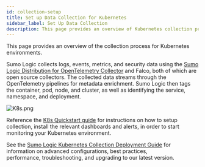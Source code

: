 ```yaml
---
id: collection-setup
title: Set up Data Collection for Kubernetes
sidebar_label: Set Up Data Collection
description: This page provides an overview of Kubernetes collection process for Kubernetes environments, and then walks you through configuring log and metric collection.
---
```


This page provides an overview of the collection process for Kubernetes environments.

Sumo Logic collects logs, events, metrics, and security data using the [Sumo Logic Distribution for OpenTelemetry Collector](https://github.com/SumoLogic/sumologic-otel-collector) and Falco, both of which are open source collectors. The collected data streams through the OpenTelemetry pipelines for metadata enrichment. Sumo Logic then tags the container, pod, node, and cluster, as well as identifying the service, namespace, and deployment.

![K8s.png](/img/kubernetes/K8s-architecture.png)

Reference the [K8s Quickstart guide](/docs/observability/kubernetes/quickstart.md) for instructions on how to setup collection, install the relevant dashboards and alerts, in order to start monitoring your Kubernetes environment.

See the [Sumo Logic Kubernetes Collection Deployment Guide](https://github.com/SumoLogic/sumologic-kubernetes-collection/blob/main/README.md#documentation) for information on advanced configurations, best practices, performance, troubleshooting, and upgrading to our latest version.
